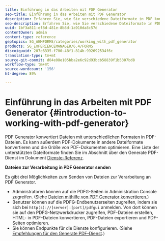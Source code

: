 ```yaml
---
title: Einführung in das Arbeiten mit PDF Generator
seo-title: Einführung in das Arbeiten mit PDF Generator
description: Erfahren Sie, wie Sie verschiedene Dateiformate in PDF konvertieren.
seo-description: Erfahren Sie, wie Sie verschiedene Dateiformate in PDF konvertieren.
uuid: 1bf3a811-ef8d-481e-8b8d-1a910da8c57d
contentOwner: admin
content-type: reference
geptopics: SG_AEMFORMS/categories/working_with_pdf_generator
products: SG_EXPERIENCEMANAGER/6.4/FORMS
discoiquuid: 207c6335-f700-48f1-814b-992692534f6c
translation-type: tm+mt
source-git-commit: d04e08e105bba2e6c92d93bcb58839f1b5307bd8
workflow-type: tm+mt
source-wordcount: '156'
ht-degree: 89%

---
```



# Einführung in das Arbeiten mit PDF Generator {#introduction-to-working-with-pdf-generator}

PDF Generator konvertiert Dateien mit unterschiedlichen Formaten in PDF-Dateien. Es kann außerdem PDF-Dokumente in andere Dateiformate konvertieren und die Größe von PDF-Dokumenten optimieren. Eine Liste der unterstützten Dateiformate finden Sie im Abschnitt über den Generate PDF-Dienst im Dokument [Dienste-Referenz](https://www.adobe.com/go/learn_aemforms_services_63).

**Dateien zur Verarbeitung in PDF Generator senden**

Es gibt drei Möglichkeiten zum Senden von Dateien zur Verarbeitung an PDF Generator.

* Administratoren können auf die PDFG-Seiten in Administration Console zugreifen. (Siehe [Dateien mithilfe von PDF Generator konvertieren](/help/forms/using/admin-help/converting-files-using-pdf-generator.md).)
* Benutzer können auf die PDFG-Endbenutzerseiten zugreifen, indem sie sich bei `http(s)://[server]:[port]/pdfgui` anmelden. Von dort können sie auf den PDFG-Netzwerkdrucker zugreifen, PDF-Dateien erstellen, HTML- in PDF-Dateien konvertieren, PDF-Dateien exportieren und PDF-Seiten optimieren.
* Sie können Endpunkte für die Dienste konfigurieren. (Siehe <!--Fix broken link Managing Endpoints and --> [Empfehlungen für den Generate PDF-Dienst](/help/forms/using/admin-help/configuring-watched-folder-endpoints.md#generate-pdf-service-recommendations).)

